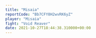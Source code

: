 ```yaml
---
title: "Misaia"
reportCode: "Bb7CFY8H2wvRK6yZ"
player: "Misaia"
fight: "Void Reaver"
date: 2021-10-27T18:44:38.310000+00:00
---
```


